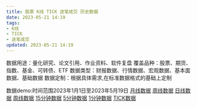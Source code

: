 ```yaml
---
title: 股票 K线 TICK 逐笔成交 历史数据
date: 2023-05-21 14:19
tags:
- K线
- TICK
- 逐笔成交
updated: 2023-05-21 14:19
---
```

数据用途：量化研究、论文引用、作业资料、软件复盘
覆盖品种：股票、期货、指数、基金、可转债、ETF
数据类型：财报数据、行情数据、宏观数据、基本面数据、基础数据
数据定制：根据具体需求,在标准数据格式的基础上定制

数据demo:时间范围2023年1月1日至2023年5月19日
[月线数据](http://chan.fatax.cn/monthly-603019.SH.csv)
[周线数据](http://chan.fatax.cn/weekly-603019.SH.csv)
[日线数据](http://chan.fatax.cn/daily-603019.SH.csv)
[周线数据](http://chan.fatax.cn/60min-603019.SH.csv)
[15分钟数据](http://chan.fatax.cn/15min-603019.SH.csv)
[5分钟数据](http://chan.fatax.cn/5min-603019.SH.csv)
[1分钟数据](http://chan.fatax.cn/1min-603019.SH.csv)
[TICK数据](http://chan.fatax.cn/TICK-603019.SH-2023.csv)